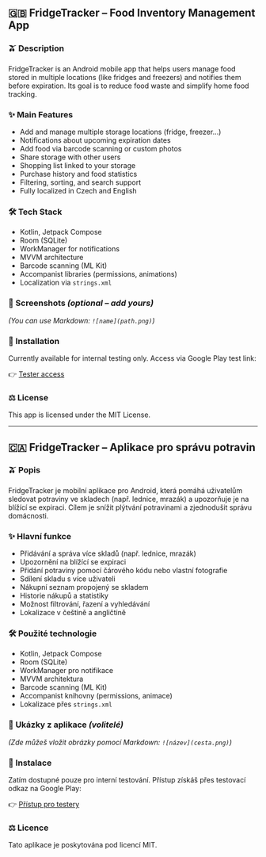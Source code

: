 ## 🇬🇧 FridgeTracker – Food Inventory Management App

### 🫒 Description
FridgeTracker is an Android mobile app that helps users manage food stored in multiple locations (like fridges and freezers) and notifies them before expiration. Its goal is to reduce food waste and simplify home food tracking.

### ✨ Main Features
- Add and manage multiple storage locations (fridge, freezer…)
- Notifications about upcoming expiration dates
- Add food via barcode scanning or custom photos
- Share storage with other users
- Shopping list linked to your storage
- Purchase history and food statistics
- Filtering, sorting, and search support
- Fully localized in Czech and English

### 🛠️ Tech Stack
- Kotlin, Jetpack Compose
- Room (SQLite)
- WorkManager for notifications
- MVVM architecture
- Barcode scanning (ML Kit)
- Accompanist libraries (permissions, animations)
- Localization via `strings.xml`

### 📱 Screenshots *(optional – add yours)*
*(You can use Markdown: `![name](path.png)`)*

### 🛒 Installation
Currently available for internal testing only. Access via Google Play test link:

👉 [Tester access](https://play.google.com/apps/test/cz.filip.fridgetracker_001/2)

### ⚖️ License
This app is licensed under the MIT License.

--------------------------------------------

## 🇨🇦 FridgeTracker – Aplikace pro správu potravin

### 🫒 Popis
FridgeTracker je mobilní aplikace pro Android, která pomáhá uživatelům sledovat potraviny ve skladech (např. lednice, mrazák) a upozorňuje je na blížící se expiraci. Cílem je snížit plýtvání potravinami a zjednodušit správu domácnosti.

### ✨ Hlavní funkce
- Přidávání a správa více skladů (např. lednice, mrazák)
- Upozornění na blížící se expiraci
- Přidání potraviny pomocí čárového kódu nebo vlastní fotografie
- Sdílení skladu s více uživateli
- Nákupní seznam propojený se skladem
- Historie nákupů a statistiky
- Možnost filtrování, řazení a vyhledávání
- Lokalizace v češtině a angličtině

### 🛠️ Použité technologie
- Kotlin, Jetpack Compose
- Room (SQLite)
- WorkManager pro notifikace
- MVVM architektura
- Barcode scanning (ML Kit)
- Accompanist knihovny (permissions, animace)
- Lokalizace přes `strings.xml`

### 📱 Ukázky z aplikace *(volitelé)*
*(Zde můžeš vložit obrázky pomocí Markdown: `![název](cesta.png)`)*

### 🛒 Instalace
Zatím dostupné pouze pro interní testování. Přístup získáš přes testovací odkaz na Google Play:

👉 [Přístup pro testery](https://play.google.com/apps/test/cz.filip.fridgetracker_001/2)

### ⚖️ Licence
Tato aplikace je poskytována pod licencí MIT.
